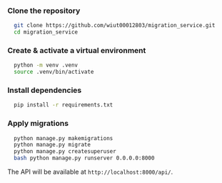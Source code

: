 ### Clone the repository
```bash
  git clone https://github.com/wiut00012803/migration_service.git
  cd migration_service
```
### Create & activate a virtual environment
```bash
  python -m venv .venv
  source .venv/bin/activate
```
### Install dependencies
```bash
  pip install -r requirements.txt
```
### Apply migrations
```bash
  python manage.py makemigrations
  python manage.py migrate
  python manage.py createsuperuser 
  bash python manage.py runserver 0.0.0.0:8000
```
  The API will be available at `http://localhost:8000/api/`.